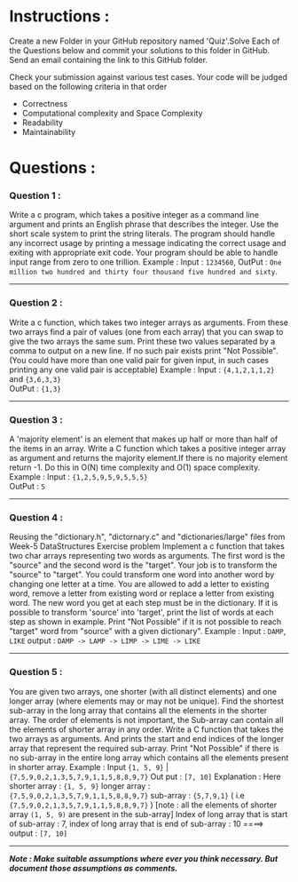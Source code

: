 # Instructions :

Create a new Folder in your GitHub repository named 'Quiz'.Solve Each of the Questions below and commit your solutions to this folder in GitHub. Send an email containing the link to this GitHub folder.

Check your submission against various test cases. Your code will be judged based on the following criteria in that order
* Correctness
* Computational complexity and Space Complexity
* Readability
* Maintainability

# Questions :  

### Question 1 :   

Write a c program, which takes a positive integer as a command line argument and prints an English phrase that describes the integer. Use the short scale system to print the string literals. The program should handle any incorrect usage by printing a message indicating the correct usage and exiting with appropriate exit code. Your program should be able to handle input range from zero to one trillion.
Example : 
Input : `1234560`, 
OutPut :  `One million two hundred and thirty four thousand five hundred and sixty`.  

---
### Question  2 : 

Write a c function, which takes two integer arrays as arguments. From these two arrays find a pair of values (one from each array) that you can swap to give the two arrays the same sum. Print these two values separated by a comma to output on a new line. If no such pair exists print "Not Possible". (You could have more than one valid pair for given input, in such cases printing any one valid pair is acceptable)
Example : 
Input : `{4,1,2,1,1,2}` and `{3,6,3,3}`  
OutPut :  `{1,3}`  

---
### Question  3 : 

A 'majority element' is an element that makes up half or more than half of the items in an array. Write a C function which takes a positive integer array as argument and returns the majority element.If there is no majority element return -1. Do this in O(N) time complexity and O(1) space complexity.
Example : 
Input : `{1,2,5,9,5,9,5,5,5}`  
OutPut :  `5`  

---
### Question  4 :

Reusing the "dictionary.h", "dictornary.c" and "dictionaries/large" files from Week-5 DataStructures Exercise problem Implement a c function that takes two char arrays representing two words as arguments. The first word is the "source" and the second word is the "target". Your job is to transform the "source" to "target". You could transform one word into another word by changing one letter at a time. You are allowed to add a letter to existing word, remove a letter from existing word or replace a letter from existing word. The new word you get at each step must be in the dictionary. If it is possible to transform 'source' into 'target', print the list of words at each step as shown in example. Print "Not Possible" if it is not possible to reach "target" word from "source" with a given dictionary".
Example : 
Input : `DAMP`, `LIKE` 
output : `DAMP -> LAMP -> LIMP -> LIME -> LIKE`  

---
### Question 5 :

You are given two arrays, one shorter (with all distinct elements) and one longer array (where elements may or may not be unique). Find the shortest sub-array in the long array that contains all the elements in the shorter array. The order of elements is not important, the Sub-array can contain all the elements of shorter array in any order. Write a C function that takes the two arrays as arguments. And prints the start and end indices of the longer array that represent the required sub-array. Print "Not Possible" if there is no sub-array in the entire long array which contains all the elements present in shorter array.
Example : 
Input `{1, 5, 9}` | `{7,5,9,0,2,1,3,5,7,9,1,1,5,8,8,9,7}` 
Out put : `[7, 10]`
Explanation : Here 
shorter array : `{1, 5, 9}`
longer array : `{7,5,9,0,2,1,3,5,7,9,1,1,5,8,8,9,7}` 
sub-array : `{5,7,9,1}` ( i.e  `{7,5,9,0,2,1,3,5,7,9,1,1,5,8,8,9,7}`  )
[note : all the elements of shorter array `(1, 5, 9)` are present in the sub-array]
Index of long array that is start of sub-array : 7, index of long array that is end of sub-array : 10 ====> output : `[7, 10]`  

--- 

***Note : Make suitable assumptions where ever you think necessary. But document those assumptions as comments.***

